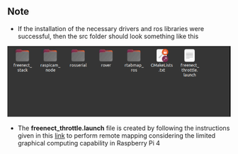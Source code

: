 ## Note
- If the installation of the necessary drivers and ros libraries were successful, then the src folder should look something like this 

 ![File structure in the src folder](https://github.com/jj7258/ROS-Based-Rover-With-3D-Mapping-and-User-Interface/blob/main/images/Screenshot%202023-12-29%20174859.png "File structure in the src folder")

- The **freenect_throttle.launch** file is created by following the instructions given in this [link](https://wiki.ros.org/rtabmap_ros/Tutorials/RemoteMapping) to perform remote mapping considering the limited graphical computing capability in Raspberry Pi 4

 
